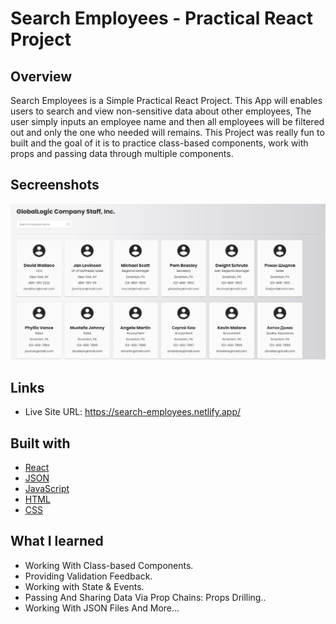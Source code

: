 # Search Employees - Practical React Project

## Overview
Search Employees is a Simple Practical React Project. This App will enables users to search and view non-sensitive data about other employees, The user simply inputs an employee name and then all employees will be filtered out and only the one who needed will remains. This Project was really fun to built and the goal of it is to practice class-based components, work with props and passing data through multiple components. 

## Secreenshots
![app](https://github.com/MustafaJohnny/Search-Employees/blob/master/screenshot.jpg?raw=true)

## Links

- Live Site URL: https://search-employees.netlify.app/


## Built with

- [React](https://reactjs.org/)
- [JSON](https://developer.mozilla.org/en-US/docs/Learn/JavaScript/Objects/JSON)
- [JavaScript](https://developer.mozilla.org/en-US/docs/Web/JavaScript)
- [HTML](https://developer.mozilla.org/en-US/docs/Web/HTML)
- [CSS](https://developer.mozilla.org/en-US/docs/Web/CSS)



## What I learned

- Working With Class-based Components.
- Providing Validation Feedback.
- Working with State & Events.
- Passing And Sharing Data Via Prop Chains: Props Drilling..
- Working With JSON Files And More...

